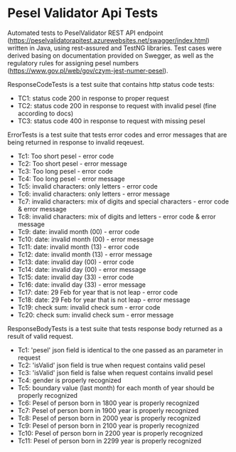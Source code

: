 # Pesel Validator Api Tests

Automated tests to PeselValidator REST API endpoint (https://peselvalidatorapitest.azurewebsites.net/swagger/index.html) written in Java, using rest-assured and TestNG libraries. Test cases were derived basing on documentation provided on Swegger, as well as the regulatory rules for assigning pesel numbers (https://www.gov.pl/web/gov/czym-jest-numer-pesel).

ResponseCodeTests is a test suite that contains http status code tests:

* TC1: status code 200 in response to proper request
* TC2: status code 200 in response to request with invalid pesel (fine according to docs)
* TC3: status code 400 in response to request with missing pesel

ErrorTests is a test suite that tests error codes and error messages that are being returned in response to invalid reqeuest.

* Tc1: Too short pesel - error code
* Tc2: Too short pesel - error message
* Tc3: Too long pesel - error code
* Tc4: Too long pesel - error message
* Tc5: invalid characters: only letters - error code
* Tc6: invalid characters: only letters - error message
* Tc7: invalid characters: mix of digits and special characters - error code & error message
* Tc8: invalid characters: mix of digits and letters - error code & error message
* Tc9: date: invalid month (00) - error code
* Tc10: date: invalid month (00) - error message
* Tc11: date: invalid month (13) - error code
* Tc12: date: invalid month (13) - error message
* Tc13: date: invalid day (00) - error code
* Tc14: date: invalid day (00) - error message
* Tc15: date: invalid day (33) - error code
* Tc16: date: invalid day (33) - error message
* Tc17: date: 29 Feb for year that is not leap - error code
* Tc18: date: 29 Feb for year that is not leap - error message
* Tc19: check sum: invalid check sum - error code
* Tc20: check sum: invalid check sum - error message

ResponseBodyTests is a test suite that tests response body returned as a result of valid request.

* Tc1: 'pesel' json field is identical to the one passed as an parameter in request
* Tc2: 'isValid' json field is true when request contains valid pesel 
* Tc3: 'isValid' json field is false when request contains invalid pesel
* Tc4: gender is properly recognized 
* Tc5: boundary value (last month) for each month of year should be properly recognized
* Tc6: Pesel of person born in 1800 year is properly recognized
* Tc7: Pesel of person born in 1900 year is properly recognized
* Tc8: Pesel of person born in 2000 year is properly recognized
* Tc9: Pesel of person born in 2100 year is properly recognized
* Tc10: Pesel of person born in 2200 year is properly recognized
* Tc11: Pesel of person born in 2299 year  is properly recognized
